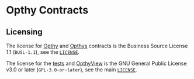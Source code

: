 # Opthy Contracts

## Licensing

The license for [Opthy](Opthy.sol) and [Opthys](Opthy.sol) contracts is the Business Source License 1.1 (`BUSL-1.1`), see the [`LICENSE`](LICENSE).

The license for the [tests](tests) and [OpthyView](OpthyView.sol) is the GNU General Public License v3.0 or later (`GPL-3.0-or-later`), see the main [`LICENSE`](../LICENSE).